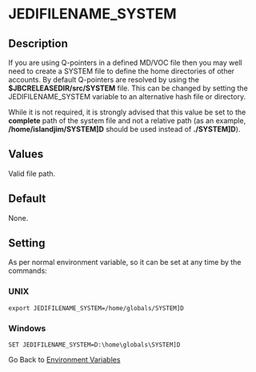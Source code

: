 # JEDIFILENAME_SYSTEM

<PageHeader />

## Description

If you are using Q-pointers in a defined MD/VOC file then you may well need to create a SYSTEM file to define the home directories of other accounts. By default Q-pointers are resolved by using the **$JBCRELEASEDIR/src/SYSTEM** file. This can be changed by setting the JEDIFILENAME\_SYSTEM variable to an alternative hash file or directory.

While it is not required, it is strongly advised that this value be set to the **complete** path of the system file and not a relative path (as an example, **/home/islandjim/SYSTEM]D** should be used instead of **./SYSTEM]D**).

## Values

Valid file path.

## Default

None.

## Setting

As per normal environment variable, so it can be set at any time by the commands:

### UNIX

```
export JEDIFILENAME_SYSTEM=/home/globals/SYSTEM]D
```

### Windows

```
SET JEDIFILENAME_SYSTEM=D:\home\globals\SYSTEM]D
```

Go Back to [Environment Variables](./../README.md)
